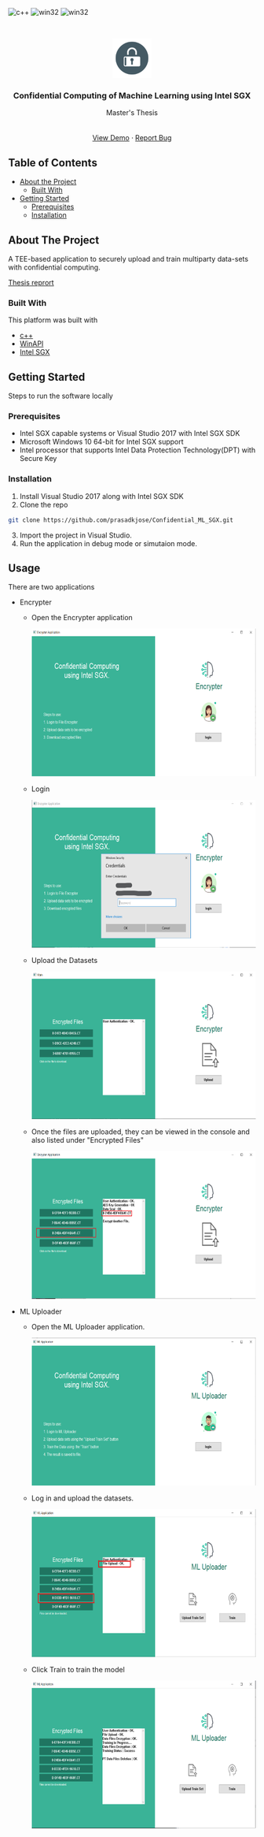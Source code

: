 ![c++][c++-shield] ![win32][win32] ![win32][sgx-shield]
<!-- PROJECT LOGO -->
<br />
<p align="center">
  <a href="https://github.com/othneildrew/Best-README-Template">
    <img src="UI Design/icons/Encrypt.png" alt="Logo" width="80" height="80">
  </a>

  <h3 align="center">Confidential Computing of Machine Learning using Intel SGX</h3>

  <p align="center">
    Master's Thesis
    <br />
    <br />
    <br />
    <a href="https://github.com/prasadkjose/Confidential_ML_SGX/tree/master/screen-recordings">View Demo</a>
    ·
    <a href="https://github.com/prasadkjose/Confidential_ML_SGX/issues">Report Bug</a>
    
  </p>
</p>

<!-- TABLE OF CONTENTS -->

## Table of Contents

- [About the Project](#about-the-project)
  - [Built With](#built-with)
- [Getting Started](#getting-started)
  - [Prerequisites](#prerequisites)
  - [Installation](#installation)

<!-- ABOUT THE PROJECT -->

## About The Project

<!-- [![Product Name Screen Shot][product-screenshot]](https://example.com) -->

A TEE-based application to securely upload and train multiparty data-sets with confidential computing.

[Thesis reprort](Master_Thesis.pdf)

### Built With

This platform was built with

- [c++](https://www.cplusplus.com)
- [WinAPI](https://docs.microsoft.com/en-us/windows/win32/)
- [Intel SGX](https://software.intel.com/content/www/us/en/develop/topics/software-guard-extensions.html)

<!-- GETTING STARTED -->

## Getting Started

Steps to run the software locally

### Prerequisites

- Intel SGX capable systems or Visual Studio 2017 with Intel SGX SDK
- Microsoft Windows 10 64-bit for Intel SGX support
- Intel processor that supports Intel
  Data Protection Technology(DPT) with Secure Key

### Installation

1. Install Visual Studio 2017 along with Intel SGX SDK
2. Clone the repo

```sh
git clone https://github.com/prasadkjose/Confidential_ML_SGX.git
```

3. Import the project in Visual Studio.
4. Run the application in debug mode or simutaion mode.

<!-- USAGE EXAMPLES -->

## Usage

There are two applications

- Encrypter

  - Open the Encrypter application
    <p align="center">
    <img src="Screenshots/EncrypterHome.png" alt="Logo" width="600" height="300"> 
    </p>

  - Login
     <p align="center">
    <img src="Screenshots/Login_enc.png" alt="Logo" width="600" height="300"> 
    </p>
  - Upload the Datasets
    <p align="center">
    <img src="Screenshots/EncrypterMain.png" alt="Logo" width="600" height="300"> 
    </p>

  - Once the files are uploaded, they can be viewed in the console and also listed under "Encrypted Files"
    <p align="center">
      <img src="Screenshots/EncrypterUploaded.png" alt="Logo" width="600" height="300"> 
    </p>

* ML Uploader

  - Open the ML Uploader application.
    <p align="center">
      <img src="Screenshots/MLHome.png" alt="Logo" width="600" height="300">
    </p>
  - Log in and upload the datasets.
    <p align="center">
      <img src="Screenshots/MLUploaded.png" alt="Logo" width="600" height="300">
    </p>

  - Click Train to train the model
    <p align="center">
      <img src="Screenshots/MLTrain.png" alt="Logo" width="600" height="300">
    </p>

  <!-- MARKDOWN LINKS & IMAGES -->
  <!-- https://www.markdownguide.org/basic-syntax/#reference-style-links -->

[c++-shield]: https://img.shields.io/badge/C%2B%2B-17-brightgreen
[win32]: https://img.shields.io/badge/Windows-10-blue
[sgx-shield]:https://img.shields.io/badge/Intel%20SGX--blue

[encrypter1]: Screenshots/EncrypterHome.png
[thesis]: Master_Thesis.pdf
